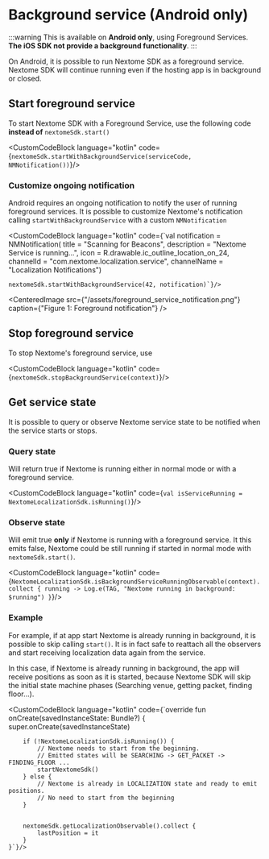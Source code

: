 # Background service (Android only)

:::warning
    This is available on **Android only**, using Foreground Services. **The iOS SDK not provide a background functionality**. 
:::

On Android, it is possible to run Nextome SDK as a foreground service.
Nextome SDK will continue running even if the hosting app is in background or closed.

## Start foreground service
To start Nextome SDK with a Foreground Service, use the following code **instead of** `nextomeSdk.start()`

<CustomCodeBlock 
language="kotlin"
code={`nextomeSdk.startWithBackgroundService(serviceCode, NMNotification())`}/>

### Customize ongoing notification
Android requires an ongoing notification to notify the user of running foreground services.
It is possible to customize Nextome's notification calling `startWithBackgroundService` with a custom `NMNotification`

<CustomCodeBlock 
language="kotlin"
code={`val notification = NMNotification(
            title = "Scanning for Beacons",
            description = "Nextome Service is running...",
            icon = R.drawable.ic_outline_location_on_24,
            channelId = "com.nextome.localization.service",
            channelName = "Localization Notifications")

    nextomeSdk.startWithBackgroundService(42, notification)`}/>

<CenteredImage src={"/assets/foreground_service_notification.png"} caption={"Figure 1: Foreground notification"} />

## Stop foreground service
To stop Nextome's foreground service, use

<CustomCodeBlock 
language="kotlin"
code={`nextomeSdk.stopBackgroundService(context)`}/>

## Get service state
It is possible to query or observe Nextome service state to be notified when the service starts or stops.

### Query state
Will return true if Nextome is running either in normal mode or with a foreground service.

<CustomCodeBlock 
language="kotlin"
code={`val isServiceRunning = NextomeLocalizationSdk.isRunning()`}/>

### Observe state
Will emit true **only** if Nextome is running with a foreground service.
It this emits false, Nextome could be still running if started in normal mode with `nextomeSdk.start()`.

<CustomCodeBlock 
language="kotlin"
code={`NextomeLocalizationSdk.isBackgroundServiceRunningObservable(context).collect { running ->
        Log.e(TAG, "Nextome running in background: $running")
    }`}/>

### Example
For example, if at app start Nextome is already running in background, it is possible to skip calling `start()`.
It is in fact safe to reattach all the observers and start receiving localization data again from the service.

In this case, if Nextome is already running in background, the app will receive positions as soon as it is started,
because Nextome SDK will skip the initial state machine phases (Searching venue, getting packet, finding floor...).

<CustomCodeBlock 
language="kotlin"
code={`override fun onCreate(savedInstanceState: Bundle?) {
    super.onCreate(savedInstanceState)

        if (!NextomeLocalizationSdk.isRunning()) {
            // Nextome needs to start from the beginning.
            // Emitted states will be SEARCHING -> GET_PACKET -> FINDING_FLOOR ...
            startNextomeSdk()
        } else {
            // Nextome is already in LOCALIZATION state and ready to emit positions.
            // No need to start from the beginning
        }

        
        nextomeSdk.getLocalizationObservable().collect {
            lastPosition = it
        }
    }`}/>
